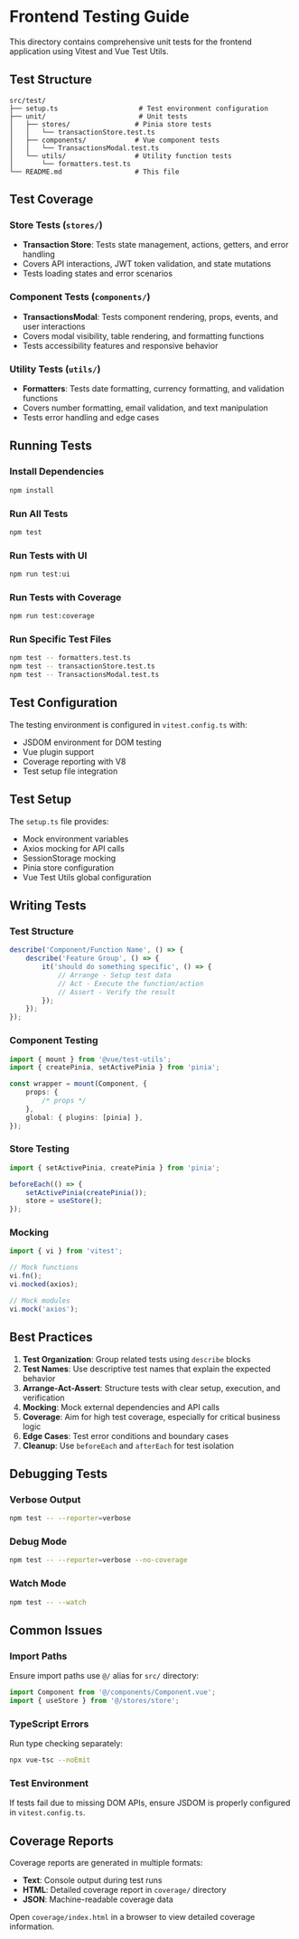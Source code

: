 # Frontend Testing Guide

This directory contains comprehensive unit tests for the frontend application using Vitest and Vue Test Utils.

## Test Structure

```
src/test/
├── setup.ts                    # Test environment configuration
├── unit/                       # Unit tests
│   ├── stores/                # Pinia store tests
│   │   └── transactionStore.test.ts
│   ├── components/            # Vue component tests
│   │   └── TransactionsModal.test.ts
│   └── utils/                 # Utility function tests
│       └── formatters.test.ts
└── README.md                  # This file
```

## Test Coverage

### Store Tests (`stores/`)

-   **Transaction Store**: Tests state management, actions, getters, and error handling
-   Covers API interactions, JWT token validation, and state mutations
-   Tests loading states and error scenarios

### Component Tests (`components/`)

-   **TransactionsModal**: Tests component rendering, props, events, and user interactions
-   Covers modal visibility, table rendering, and formatting functions
-   Tests accessibility features and responsive behavior

### Utility Tests (`utils/`)

-   **Formatters**: Tests date formatting, currency formatting, and validation functions
-   Covers number formatting, email validation, and text manipulation
-   Tests error handling and edge cases

## Running Tests

### Install Dependencies

```bash
npm install
```

### Run All Tests

```bash
npm test
```

### Run Tests with UI

```bash
npm run test:ui
```

### Run Tests with Coverage

```bash
npm run test:coverage
```

### Run Specific Test Files

```bash
npm test -- formatters.test.ts
npm test -- transactionStore.test.ts
npm test -- TransactionsModal.test.ts
```

## Test Configuration

The testing environment is configured in `vitest.config.ts` with:

-   JSDOM environment for DOM testing
-   Vue plugin support
-   Coverage reporting with V8
-   Test setup file integration

## Test Setup

The `setup.ts` file provides:

-   Mock environment variables
-   Axios mocking for API calls
-   SessionStorage mocking
-   Pinia store configuration
-   Vue Test Utils global configuration

## Writing Tests

### Test Structure

```typescript
describe('Component/Function Name', () => {
    describe('Feature Group', () => {
        it('should do something specific', () => {
            // Arrange - Setup test data
            // Act - Execute the function/action
            // Assert - Verify the result
        });
    });
});
```

### Component Testing

```typescript
import { mount } from '@vue/test-utils';
import { createPinia, setActivePinia } from 'pinia';

const wrapper = mount(Component, {
    props: {
        /* props */
    },
    global: { plugins: [pinia] },
});
```

### Store Testing

```typescript
import { setActivePinia, createPinia } from 'pinia';

beforeEach(() => {
    setActivePinia(createPinia());
    store = useStore();
});
```

### Mocking

```typescript
import { vi } from 'vitest';

// Mock functions
vi.fn();
vi.mocked(axios);

// Mock modules
vi.mock('axios');
```

## Best Practices

1. **Test Organization**: Group related tests using `describe` blocks
2. **Test Names**: Use descriptive test names that explain the expected behavior
3. **Arrange-Act-Assert**: Structure tests with clear setup, execution, and verification
4. **Mocking**: Mock external dependencies and API calls
5. **Coverage**: Aim for high test coverage, especially for critical business logic
6. **Edge Cases**: Test error conditions and boundary cases
7. **Cleanup**: Use `beforeEach` and `afterEach` for test isolation

## Debugging Tests

### Verbose Output

```bash
npm test -- --reporter=verbose
```

### Debug Mode

```bash
npm test -- --reporter=verbose --no-coverage
```

### Watch Mode

```bash
npm test -- --watch
```

## Common Issues

### Import Paths

Ensure import paths use `@/` alias for `src/` directory:

```typescript
import Component from '@/components/Component.vue';
import { useStore } from '@/stores/store';
```

### TypeScript Errors

Run type checking separately:

```bash
npx vue-tsc --noEmit
```

### Test Environment

If tests fail due to missing DOM APIs, ensure JSDOM is properly configured in `vitest.config.ts`.

## Coverage Reports

Coverage reports are generated in multiple formats:

-   **Text**: Console output during test runs
-   **HTML**: Detailed coverage report in `coverage/` directory
-   **JSON**: Machine-readable coverage data

Open `coverage/index.html` in a browser to view detailed coverage information.
